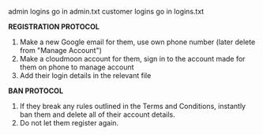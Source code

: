 admin logins go in admin.txt
customer logins go in logins.txt

**REGISTRATION PROTOCOL**
1. Make a new Google email for them, use own phone number (later delete from "Manage Account")
2. Make a cloudmoon account for them, sign in to the account made for them on phone to manage account
3. Add their login details in the relevant file

**BAN PROTOCOL**
1. If they break any rules outlined in the Terms and Conditions, instantly ban them and delete all of their account details.
2. Do not let them register again.
